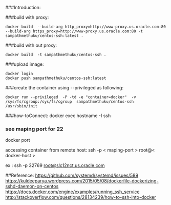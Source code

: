 ###Introduction:



###build with proxy:
```
docker build  --build-arg http_proxy=http://www-proxy.us.oracle.com:80 --build-arg https_proxy=http://www-proxy.us.oracle.com:80 -t sampathmethuku/centos-ssh:latest .
```
###build with out proxy: 
```
docker build  -t sampathmethuku/centos-ssh .
```


###upload image:
```
docker login
docker push sampathmethuku/centos-ssh:latest
```



###create the container using --privileged as following:
```
docker run --privileged  -P -td -e "container=docker"  -v /sys/fs/cgroup:/sys/fs/cgroup  sampathmethuku/centos-ssh  /usr/sbin/init
```

###how-toConnect:
docker exec <container-id> hostname -I 
ssh <container-ip>


### see maping port for 22

docker port <container-id>

accessing container from remote host:
ssh -p < maping-port > root@< docker-host >

ex : ssh -p 32769 root@slc12nct.us.oracle.com



##Reference:
https://github.com/systemd/systemd/issues/589
https://kuldeeparya.wordpress.com/2015/05/08/dockerfile-dockerizing-sshd-daemon-on-centos
https://docs.docker.com/engine/examples/running_ssh_service
http://stackoverflow.com/questions/28134239/how-to-ssh-into-docker